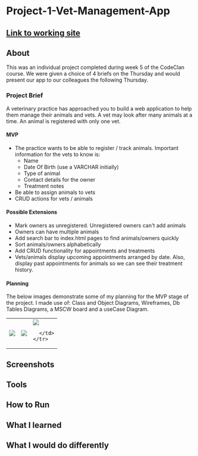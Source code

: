 # Project-1-Vet-Management-App

<h2><a href="">Link to working site</a></h2>

<h2>About</h2>
<p>This was an individual project completed during week 5 of the CodeClan course.  We were given a choice of 4 briefs on the Thursday and would present our app to our colleagues the following Thursday. </p>

<h3>Project Brief</h3>
<p>A veterinary practice has approached you to build a web application to help them manage their animals and vets. A vet may look after many animals at a time. An animal is registered with only one vet.</p>
<h4>MVP</h4>
  <ul>
    <li>The practice wants to be able to register / track animals. Important information for the vets to know is:
      <ul>
        <li>Name</li>
        <li>Date Of Birth (use a VARCHAR initially)</li>
        <li>Type of animal</li>
        <li>Contact details for the owner</li>
        <li>Treatment notes</li>
      </ul>
    </li>
    <li>Be able to assign animals to vets</li>
    <li>CRUD actions for vets / animals</li>
   </ul>
   
 <h4>Possible Extensions</h4>
  <ul>
  <li>Mark owners as unregistered.  Unregistered owners can't add animals </li>
  <li>Owners can have multiple animals</li>
  <li>Add search bar to index.html pages to find animals/owners quickly</li>
  <li>Sort animals/owners alphabetically</li>
  <li>Add CRUD functionality for appointments and treatments</li>
   <li>Vets/animals display upcoming appointments arranged by date.  Also, display past appointments for animals so we can see their treatment history.</li>
  </ul>
  
  <h4>Planning</h4>
  <p>The below images demonstrate some of my planning for the MVP stage of the project.  I made use of: Class and Object Diagrams, Wireframes, Db Tables Diagrams, a MSCW board and a useCase Diagram.
  <table>
    <tr>
      <td>
        <img src="https://user-images.githubusercontent.com/88304522/166924212-9f2ffb33-398d-4f0d-a9e9-c92789f32c44.png">
      </td>
      <td>
        <img src="https://user-images.githubusercontent.com/88304522/166924388-c00aca84-ee71-4a09-a83c-11405077a461.png">
      </td>
      <td>
        <img src="https://user-images.githubusercontent.com/88304522/166924505-23eead73-4c99-43c2-bdde-c9351745d265.jpg">

      </td>
    </tr>
   </table>
   
<h2>Screenshots</h2>

<h2>Tools</h2>

<h2>How to Run</h2>

<h2>What I learned</h2>


<h2>What I would do differently</h2>
